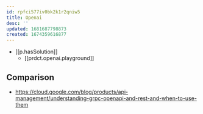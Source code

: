 ```yaml
---
id: rpfci577iv0bk2k1r2qniw5
title: Openai
desc: ''
updated: 1681687798873
created: 1674359616877
---
```


- [[p.hasSolution]]
  - [[prdct.openai.playground]]

## Comparison

- https://cloud.google.com/blog/products/api-management/understanding-grpc-openapi-and-rest-and-when-to-use-them